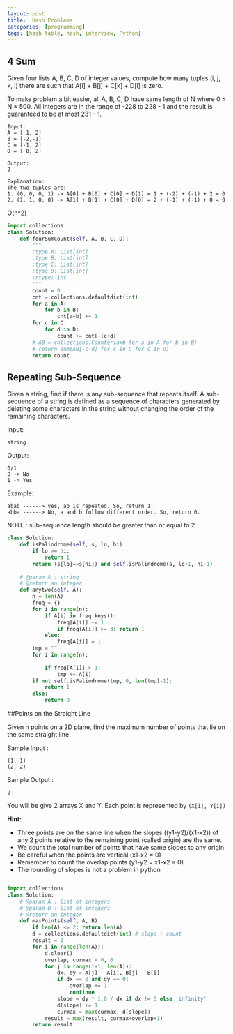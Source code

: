```yaml
---
layout: post
title:  Hash Problems
categories: [programming]
tags: [hash table, hash, interview, Python]
---
```


## 4 Sum

Given four lists A, B, C, D of integer values, compute how many tuples (i, j, k, l) there are such that A[i] + B[j] + C[k] + D[l] is zero.

To make problem a bit easier, all A, B, C, D have same length of N where 0 ≤ N ≤ 500. All integers are in the range of -228 to 228 - 1 and the result is guaranteed to be at most 231 - 1.

```
Input:
A = [ 1, 2]
B = [-2,-1]
C = [-1, 2]
D = [ 0, 2]

Output:
2

Explanation:
The two tuples are:
1. (0, 0, 0, 1) -> A[0] + B[0] + C[0] + D[1] = 1 + (-2) + (-1) + 2 = 0
2. (1, 1, 0, 0) -> A[1] + B[1] + C[0] + D[0] = 2 + (-1) + (-1) + 0 = 0
```

O(n^2)

```python
import collections
class Solution:
    def fourSumCount(self, A, B, C, D):
        """
        :type A: List[int]
        :type B: List[int]
        :type C: List[int]
        :type D: List[int]
        :rtype: int
        """
        count = 0
        cnt = collections.defaultdict(int)
        for a in A:
            for b in B:
                cnt[a+b] += 1
        for c in C:
            for d in D:
                count += cnt[-(c+d)]
        # AB = collections.Counter(a+b for a in A for b in B)
        # return sum(AB[-c-d] for c in C for d in D)
        return count

```

## Repeating Sub-Sequence

Given a string, find if there is any sub-sequence that repeats itself.
A sub-sequence of a string is defined as a sequence of characters generated by deleting some characters in the string without changing the order of the remaining characters.

Input:

```
string
```

Output:

```
0/1
0 -> No
1 -> Yes 
```

Example:

```
abab ------> yes, ab is repeated. So, return 1. 
abba ------> No, a and b follow different order. So, return 0. 
```

NOTE : sub-sequence length should be greater than or equal to 2

```python
class Solution:
    def isPalindrome(self, s, lo, hi):
        if lo >= hi:
            return 1
        return (s[lo]==s[hi]) and self.isPalindrome(s, lo+1, hi-1)
        
    # @param A : string
    # @return an integer
    def anytwo(self, A):
        n = len(A)
        freq = {}
        for i in range(n):
            if A[i] in freq.keys():
                freq[A[i]] += 1
                if freq[A[i]] >= 3: return 1
            else:
                freq[A[i]] = 1
        tmp = ""
        for i in range(n):
            
            if freq[A[i]] > 1:
                tmp += A[i]
        if not self.isPalindrome(tmp, 0, len(tmp)-1):
            return 1
        else:
            return 0 
```

##Points on the Straight Line

Given n points on a 2D plane, find the maximum number of points that lie on the same straight line.

Sample Input :

```
(1, 1)
(2, 2)
```
Sample Output :

```
2
```
You will be give 2 arrays X and Y. Each point is represented by ```(X[i], Y[i])```

__Hint:__ 

* Three points are on the same line when the slopes ((y1-y2)/(x1-x2)) of any 2 points relative to the remaining point (called origin) are the same. 
* We count the total number of points that have same slopes to any origin 
* Be careful when the points are vertical (x1-x2 = 0)
* Remember to count the overlap points (y1-y2 = x1-x2 = 0)
* The rounding of slopes is not a problem in python

```python

import collections
class Solution:
    # @param A : list of integers
    # @param B : list of integers
    # @return an integer
    def maxPoints(self, A, B):
        if len(A) <= 2: return len(A)
        d = collections.defaultdict(int) # slope : count
        result = 0
        for i in range(len(A)):
            d.clear()
            overlap, curmax = 0, 0
            for j in range(i+1, len(A)):
                dx, dy = A[j] - A[i], B[j] - B[i]
                if dx == 0 and dy == 0:
                    overlap += 1
                    continue
                slope = dy * 1.0 / dx if dx != 0 else 'infinity'
                d[slope] += 1
                curmax = max(curmax, d[slope])
            result = max(result, curmax+overlap+1)
        return result
                
```
